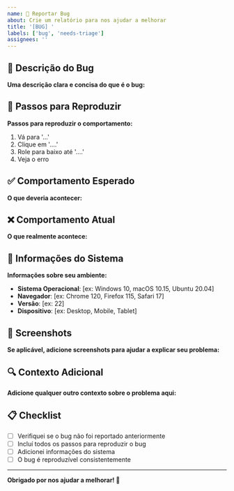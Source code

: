 ```yaml
---
name: 🐛 Reportar Bug
about: Crie um relatório para nos ajudar a melhorar
title: '[BUG] '
labels: ['bug', 'needs-triage']
assignees: ''
---
```


## 🐛 Descrição do Bug

**Uma descrição clara e concisa do que é o bug:**

## 🔄 Passos para Reproduzir

**Passos para reproduzir o comportamento:**

1. Vá para '...'
2. Clique em '....'
3. Role para baixo até '....'
4. Veja o erro

## ✅ Comportamento Esperado

**O que deveria acontecer:**

## ❌ Comportamento Atual

**O que realmente acontece:**

## 📱 Informações do Sistema

**Informações sobre seu ambiente:**

- **Sistema Operacional**: [ex: Windows 10, macOS 10.15, Ubuntu 20.04]
- **Navegador**: [ex: Chrome 120, Firefox 115, Safari 17]
- **Versão**: [ex: 22]
- **Dispositivo**: [ex: Desktop, Mobile, Tablet]

## 📸 Screenshots

**Se aplicável, adicione screenshots para ajudar a explicar seu problema:**

## 🔍 Contexto Adicional

**Adicione qualquer outro contexto sobre o problema aqui:**

## 📋 Checklist

- [ ] Verifiquei se o bug não foi reportado anteriormente
- [ ] Incluí todos os passos para reproduzir o bug
- [ ] Adicionei informações do sistema
- [ ] O bug é reproduzível consistentemente

---

**Obrigado por nos ajudar a melhorar! 🎉**

